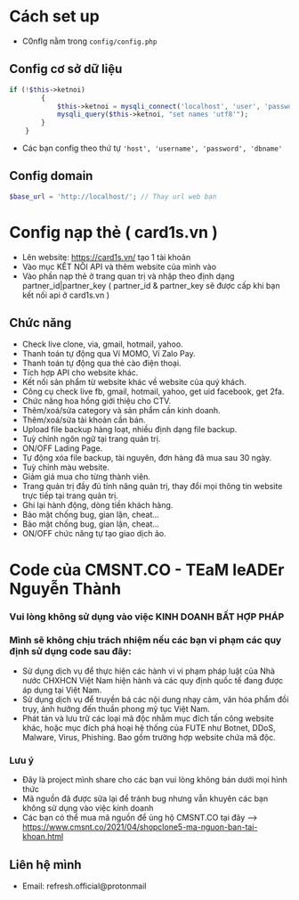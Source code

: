 # Cách set up
* C0nfIg nằm trong ```config/config.php```
## Config cơ sở dữ liệu
```php
if (!$this->ketnoi)
        {
            $this->ketnoi = mysqli_connect('localhost', 'user', 'password', 'dbname') or die ('Vui lòng kết nối đến DATABASE');
            mysqli_query($this->ketnoi, "set names 'utf8'");
        }
    }
````
* Các bạn config theo thứ tự ```'host', 'username', 'password', 'dbname'```
## Config domain
```php
$base_url = 'http://localhost/'; // Thay url web bạn
```
# Config nạp thẻ ( card1s.vn )
* Lên website: https://card1s.vn/ tạo 1 tài khoản
* Vào mục KẾT NỐI API và thêm website của mình vào
* Vào phần nạp thẻ ở trang quan trị và nhập theo định dạng partner_id|partner_key ( partner_id & partner_key sẽ được cấp khi bạn kết nối api ở card1s.vn )
## Chức năng
* Check live clone, via, gmail, hotmail, yahoo.
* Thanh toán tự động qua Ví MOMO, Ví Zalo Pay.
* Thanh toán tự động qua thẻ cào điện thoại.
* Tích hợp API cho website khác.
* Kết nối sản phẩm từ website khác về website của quý khách.
* Công cụ check live fb, gmail, hotmail, yahoo, get uid facebook, get 2fa.
* Chức năng hoa hồng giới thiệu cho CTV.
* Thêm/xoá/sửa category và sản phẩm cần kinh doanh.
* Thêm/xoá/sửa tài khoản cần bán.
* Upload file backup hàng loạt, nhiều định dạng file backup.
* Tuỳ chỉnh ngôn ngữ tại trang quản trị.
* ON/OFF Lading Page.
* Tự động xóa file backup, tài nguyên, đơn hàng đã mua sau 30 ngày.
* Tuỳ chỉnh màu website.
* Giảm giá mua cho từng thành viên.
* Trang quản trị đầy đủ tính năng quản trị, thay đổi mọi thông tin website trực tiếp tại trang quản trị.
* Ghi lại hành động, dòng tiền khách hàng.
* Bảo mật chống bug, gian lận, cheat...
* Bảo mật chống bug, gian lận, cheat...
* ON/OFF chức năng tự tạo giao dịch ảo.
# Code của CMSNT.CO - TEaM leADEr Nguyễn Thành
### Vui lòng không sử dụng vào việc KINH DOANH BẤT HỢP PHÁP
### Mình sẽ không chịu trách nhiệm nếu các bạn vi phạm các quy định sử dụng code sau đây:
* Sử dụng dịch vụ để thực hiện các hành vi vi phạm pháp luật của Nhà nước CHXHCN Việt Nam hiện hành và các quy định quốc tế đang được áp dụng tại Việt Nam.
* Sử dụng dịch vụ để truyền bá các nội dung nhạy cảm, văn hóa phẩm đồi trụy, ảnh hưởng đến thuần phong mỹ tục Việt Nam.
* Phát tán và lưu trữ các loại mã độc nhằm mục đích tấn công website khác, hoặc mục đích phá hoại hệ thống của FUTE như Botnet, DDoS, Malware, Virus, Phishing. Bao gồm trường hợp website chứa mã độc.
### Lưu ý 
* Đây là project mình share cho các bạn vui lòng không bán dưới mọi hình thức
* Mã nguồn đã được sửa lại để tránh bug nhưng vẫn khuyên các bạn không sử dụng vào việc kinh doanh
* Các bạn có thể mua mã nguồn để ủng hộ CMSNT.CO tại đây --> https://www.cmsnt.co/2021/04/shopclone5-ma-nguon-ban-tai-khoan.html
## Liên hệ mình
* Email: refresh.official@protonmail
